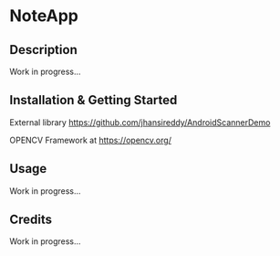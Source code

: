 # NoteApp

## Description

Work in progress...

## Installation & Getting Started

External library https://github.com/jhansireddy/AndroidScannerDemo

OPENCV Framework at https://opencv.org/

## Usage

Work in progress...

## Credits

Work in progress...
